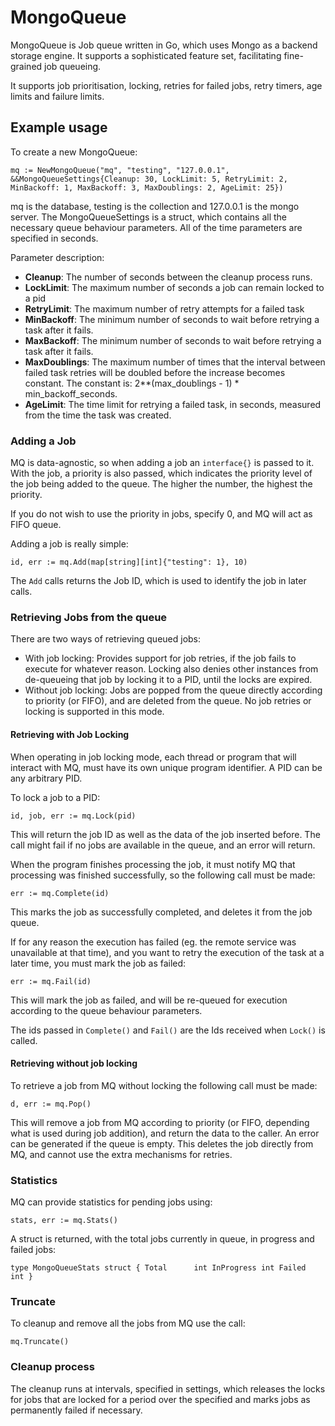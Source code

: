 # MongoQueue

MongoQueue is Job queue written in Go, which uses Mongo as a backend storage engine. It supports a sophisticated feature set,  facilitating fine-grained job queueing.

It supports job prioritisation, locking, retries for failed jobs, retry timers, age limits and failure limits.

## Example usage

To create a new MongoQueue:

`mq := NewMongoQueue("mq", "testing", "127.0.0.1", &&MongoQueueSettings{Cleanup: 30, LockLimit: 5, RetryLimit: 2, MinBackoff: 1, MaxBackoff: 3, MaxDoublings: 2, AgeLimit: 25})`

mq is the database, testing is the collection and 127.0.0.1 is the mongo server. The MongoQueueSettings is a struct, which contains all the necessary queue behaviour parameters. All of the time parameters are specified in seconds.

Parameter description:

* **Cleanup**: The number of seconds between the cleanup process runs.
* **LockLimit**: The maximum number of seconds a job can remain locked to a pid
* **RetryLimit**: The maximum number of retry attempts for a failed task
* **MinBackoff**: The minimum number of seconds to wait before retrying a task after it fails.
* **MaxBackoff**: The minimum number of seconds to wait before retrying a task after it fails.
* **MaxDoublings**: The maximum number of times that the interval between failed task retries will be doubled before the increase becomes constant. The constant is: 2**(max_doublings - 1) * min_backoff_seconds.
* **AgeLimit**: The time limit for retrying a failed task, in seconds, measured from the time the task was created.

### Adding a Job

MQ is data-agnostic, so when adding a job an `interface{}` is passed to it. With the job, a priority is also passed, which indicates the priority level of the job being added to the queue. The higher the number, the highest the priority. 

If you do not wish to use the priority in jobs, specify 0, and MQ will act as FIFO queue.

Adding a job is really simple:

`id, err := mq.Add(map[string][int]{"testing": 1}, 10)`

The `Add` calls returns the Job ID, which is used to identify the job in later calls.

### Retrieving Jobs from the queue

There are two ways of retrieving queued jobs:

* With job locking: Provides support for job retries, if the job fails to execute for whatever reason. Locking also denies other instances from de-queueing that job by locking it to a PID, until the locks are expired.
* Without job locking: Jobs are popped from the queue directly according to priority (or FIFO), and are deleted from the queue. No job retries or locking is supported in this mode.

#### Retrieving with Job Locking

When operating in job locking mode, each thread or program that will interact with MQ, must have its own unique program identifier. A PID can be any arbitrary PID.

To lock a job to a PID:

`id, job, err := mq.Lock(pid)`

This will return the job ID as well as the data of the job inserted before. The call might fail if no jobs are available in the queue, and an error will return.

When the program finishes processing the job, it must notify MQ that processing was finished successfully, so the following call must be made:

`err := mq.Complete(id)`

This marks the job as successfully completed, and deletes it from the job queue. 

If for any reason the execution has failed (eg. the remote service was unavailable at that time), and you want to retry the execution of the task at a later time, you must mark the job as failed:

`err := mq.Fail(id)`

This will mark the job as failed, and will be re-queued for execution according to the queue behaviour parameters.

The ids passed in `Complete()` and `Fail()` are the Ids received when `Lock()` is called.

#### Retrieving without job locking

To retrieve a job from MQ without locking the following call must be made:

`d, err := mq.Pop()`

This will remove a job from MQ according to priority (or FIFO, depending what is used during job addition), and return the data to the caller. An error can be generated if the queue is empty. This deletes the job directly from MQ, and cannot use the extra mechanisms for retries.

### Statistics

MQ can provide statistics for pending jobs using:

`stats, err := mq.Stats()`

A struct is returned, with the total jobs currently in queue, in progress and failed jobs:

`type MongoQueueStats struct {
	Total      int
	InProgress int
	Failed     int
}`

### Truncate

To cleanup and remove all the jobs from MQ use the call:

`mq.Truncate()`

### Cleanup process

The cleanup runs at intervals, specified in settings, which releases the locks for jobs that are locked for a period over the specified and marks jobs as permanently failed if necessary. 

